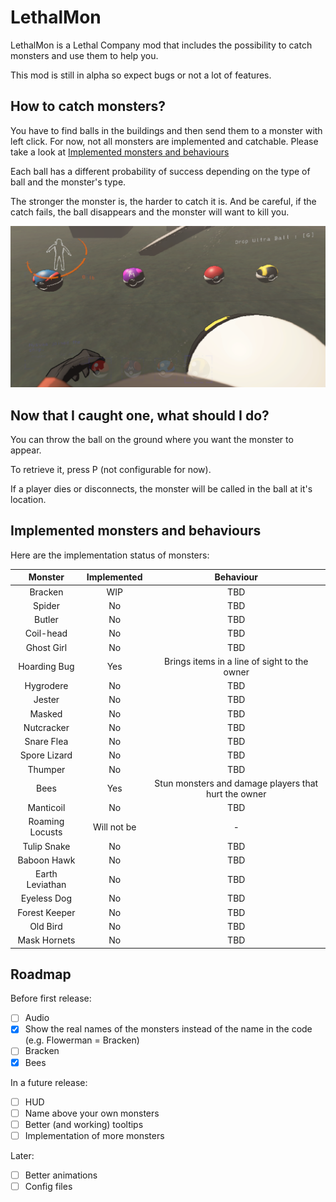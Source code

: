 # LethalMon

LethalMon is a Lethal Company mod that includes the possibility to catch monsters and use them to help you.

This mod is still in alpha so expect bugs or not a lot of features.


## How to catch monsters?

You have to find balls in the buildings and then send them to a monster with left click. For now, not all monsters are implemented and catchable. Please take a look at [Implemented monsters and behaviours](#implemented-monsters-and-behaviours)

Each ball has a different probability of success depending on the type of ball and the monster's type.

The stronger the monster is, the harder to catch it is. And be careful, if the catch fails, the ball disappears and the monster will want to kill you.

![balls.png](https://raw.githubusercontent.com/Feiryn/LethalMon/master/Images/balls.png)


## Now that I caught one, what should I do?

You can throw the ball on the ground where you want the monster to appear.

To retrieve it, press P (not configurable for now).

If a player dies or disconnects, the monster will be called in the ball at it's location.


## Implemented monsters and behaviours

Here are the implementation status of monsters:

|      Monster      | Implemented |                      Behaviour                       |
|:-----------------:|:-----------:|:----------------------------------------------------:|
|      Bracken      |     WIP     |                         TBD                          |
|      Spider       |     No      |                         TBD                          |
|      Butler       |     No      |                         TBD                          |
|     Coil-head     |     No      |                         TBD                          |
|    Ghost Girl     |     No      |                         TBD                          |
|   Hoarding Bug    |     Yes     |     Brings items in a line of sight to the owner     |
|     Hygrodere     |     No      |                         TBD                          |
|      Jester       |     No      |                         TBD                          |
|      Masked       |     No      |                         TBD                          |
|    Nutcracker     |     No      |                         TBD                          |
|    Snare Flea     |     No      |                         TBD                          |
|   Spore Lizard    |     No      |                         TBD                          |
|      Thumper      |     No      |                         TBD                          |
|       Bees        |     Yes     | Stun monsters and damage players that hurt the owner |
|     Manticoil     |     No      |                         TBD                          |
|  Roaming Locusts  | Will not be |                          -                           |
|    Tulip Snake    |     No      |                         TBD                          |
|    Baboon Hawk    |     No      |                         TBD                          |
|  Earth Leviathan  |     No      |                         TBD                          |
|    Eyeless Dog    |     No      |                         TBD                          |
|   Forest Keeper   |     No      |                         TBD                          |
|     Old Bird      |     No      |                         TBD                          |
|   Mask Hornets    |     No      |                         TBD                          |

## Roadmap

Before first release:
- [ ] Audio
- [x] Show the real names of the monsters instead of the name in the code (e.g. Flowerman = Bracken)
- [ ] Bracken
- [x] Bees

In a future release:
- [ ] HUD
- [ ] Name above your own monsters
- [ ] Better (and working) tooltips
- [ ] Implementation of more monsters

Later:
- [ ] Better animations
- [ ] Config files
